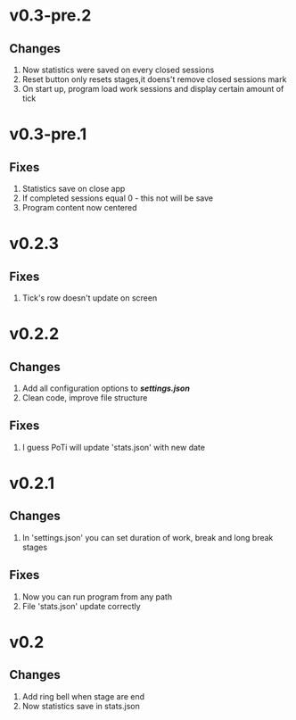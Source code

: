 # v0.3-pre.2

## Changes

1. Now statistics were saved on every closed sessions
2. Reset button only resets stages,it doens't remove closed sessions mark
3. On start up, program load work sessions and display certain amount of tick

# v0.3-pre.1

## Fixes

1. Statistics save on close app
2. If completed sessions equal 0 - this not will be save
3. Program content now centered

# v0.2.3

## Fixes

1. Tick's row doesn't update on screen

# v0.2.2

## Changes

1. Add all configuration options to **_settings.json_**
2. Clean code, improve file structure

## Fixes

1. I guess PoTi will update 'stats.json' with new date

# v0.2.1

## Changes

1. In 'settings.json' you can set duration of work, break and long break stages

## Fixes

1. Now you can run program from any path
2. File 'stats.json' update correctly

# v0.2

## Changes

1. Add ring bell when stage are end
2. Now statistics save in stats.json
